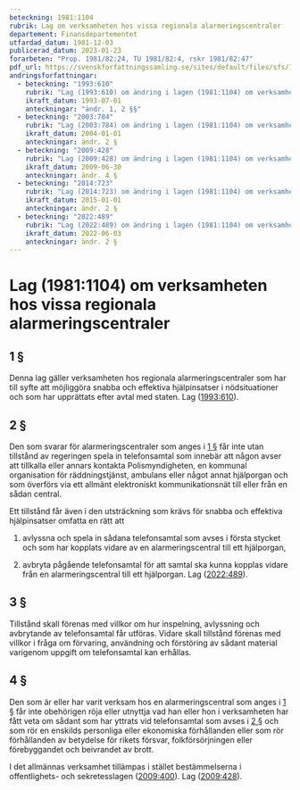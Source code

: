 ```yaml
---
beteckning: 1981:1104
rubrik: Lag om verksamheten hos vissa regionala alarmeringscentraler
departement: Finansdepartementet
utfardad_datum: 1981-12-03
publicerad_datum: 2023-01-23
forarbeten: "Prop. 1981/82:24, TU 1981/82:4, rskr 1981/82:47"
pdf_url: https://svenskforfattningssamling.se/sites/default/files/sfs/1981-12/SFS1981-1104.pdf
andringsforfattningar:
  - beteckning: "1993:610"
    rubrik: "Lag (1993:610) om ändring i lagen (1981:1104) om verksamheten hos vissa regionala alarmeringscentraler"
    ikraft_datum: 1993-07-01
    anteckningar: "ändr. 1, 2 §§"
  - beteckning: "2003:784"
    rubrik: "Lag (2003:784) om ändring i lagen (1981:1104) om verksamheten vid vissa regionala alarmeringscentraler"
    ikraft_datum: 2004-01-01
    anteckningar: ändr. 2 §
  - beteckning: "2009:428"
    rubrik: "Lag (2009:428) om ändring i lagen (1981:1104) om verksamheten hos vissa regionala alarmeringscentraler"
    ikraft_datum: 2009-06-30
    anteckningar: ändr. 4 §
  - beteckning: "2014:723"
    rubrik: "Lag (2014:723) om ändring i lagen (1981:1104) om verksamheten hos vissa regionala alarmeringscentraler"
    ikraft_datum: 2015-01-01
    anteckningar: ändr. 2 §
  - beteckning: "2022:489"
    rubrik: "Lag (2022:489) om ändring i lagen (1981:1104) om verksamheten hos vissa regionala alarmeringscentraler"
    ikraft_datum: 2022-06-03
    anteckningar: ändr. 2 §
---
```


# Lag (1981:1104) om verksamheten hos vissa regionala alarmeringscentraler

## 1 §

Denna lag gäller verksamheten hos regionala alarmeringscentraler som har till syfte att möjliggöra snabba och effektiva hjälpinsatser i nödsituationer och som har upprättats efter avtal med staten. Lag ([1993:610](https://selex.se/eli/sfs/1993/610)).

## 2 §

Den som svarar för alarmeringscentraler som anges i [1 §](#1) får inte utan tillstånd av regeringen spela in telefonsamtal som innebär att någon avser att tillkalla eller annars kontakta Polismyndigheten, en kommunal organisation för räddningstjänst, ambulans eller något annat hjälporgan och som överförs via ett allmänt elektroniskt kommunikationsnät till eller från en sådan central.

Ett tillstånd får även i den utsträckning som krävs för snabba och effektiva hjälpinsatser omfatta en rätt att

1. avlyssna och spela in sådana telefonsamtal som avses i första stycket och som har kopplats vidare av en alarmeringscentral till ett hjälporgan,

2. avbryta pågående telefonsamtal för att samtal ska kunna kopplas vidare från en alarmeringscentral till ett hjälporgan. Lag ([2022:489](https://selex.se/eli/sfs/2022/489)).

## 3 §

Tillstånd skall förenas med villkor om hur inspelning, avlyssning och avbrytande av telefonsamtal får utföras. Vidare skall tillstånd förenas med villkor i fråga om förvaring, användning och förstöring av sådant material varigenom uppgift om telefonsamtal kan erhållas.

## 4 §

Den som är eller har varit verksam hos en alarmeringscentral som anges i [1 §](#1) får inte obehörigen röja eller utnyttja vad han eller hon i verksamheten har fått veta om sådant som har yttrats vid telefonsamtal som avses i [2 §](#2) och som rör en enskilds personliga eller ekonomiska förhållanden eller som rör förhållanden av betydelse för rikets försvar, folkförsörjningen eller förebyggandet och beivrandet av brott.

I det allmännas verksamhet tillämpas i stället bestämmelserna i offentlighets- och sekretesslagen ([2009:400](https://selex.se/eli/sfs/2009/400)). Lag ([2009:428](https://selex.se/eli/sfs/2009/428)).
